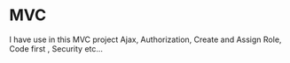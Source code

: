 # MVC
I have use in this MVC project Ajax, Authorization, Create and Assign Role, Code first , Security etc... 
